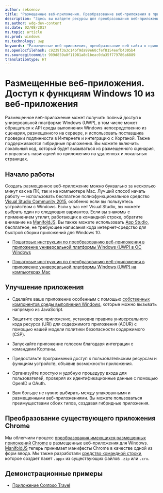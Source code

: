 ```yaml
---
author: seksenov
title: "Размещенные веб-приложения. Преобразование веб-приложения в приложение универсальной платформы Windows (UWP) и доступ к собственным функциям Windows 10"
description: "Здесь вы найдете ресурсы для преобразования веб-приложения в приложение универсальной платформы Windows (UWP) для Магазина Windows."
ms.author: wdg-dev-content
ms.date: 02/08/2017
ms.topic: article
ms.prod: windows
ms.technology: uwp
keywords: "Размещенные веб-приложения, преобразование веб-сайта в приложение для Windows, веб-приложения в Магазине Windows, приложения Chrome для Windows"
ms.openlocfilehash: c9239f3a3c14bf9da99e60cfef8154eefb4305b4
ms.sourcegitcommit: 909d859a0f11981a8d1beac0da35f779786a6889
translationtype: HT
---
```

# <a name="hosted-web-apps---access-windows-10-features-from-your-web-app"></a>Размещенные веб-приложения. Доступ к функциям Windows 10 из веб-приложения

Размещенное веб-приложение может получить полный доступ к универсальной платформе Windows (UWP), в том числе может обращаться к API среды выполнения Windows непосредственно из сценария, размещенного на сервере, и использовать поставщика проверки подлинности в Интернете и интеграцию с Кортаной. Также поддерживаются гибридные приложения. Вы можете включить локальный код, который будет вызываться из размещенного сценария, и управлять навигацией по приложению на удаленных и локальных страницах.

## <a name="get-started"></a>Начало работы

Создать размещенное веб-приложение можно буквально за несколько минут как на ПК, так и на компьютере Mac. Лучший способ начать работу — использовать бесплатное полнофункциональное средство [Visual Studio Community 2015](https://www.visualstudio.com/vs/community/), особенно если вы пользуетесь устройством с Windows. Если у вас нет Visual Studio, вы можете выбрать один из следующих вариантов. Если вы знакомы с применением утилит, работающих в командной строке, обратите внимание на [ManifoldJS](http://manifoldjs.com/). Вы также можете использовать [App Studio](http://appstudio.windows.com/), бесплатное, не требующее написания кода интернет-средство для быстрой сборки приложений для Windows 10.

- [Пошаговые инструкции по преобразованию веб-приложения в приложение универсальной платформы Windows (UWP) в ОС Windows](hwa-create-windows.md)

- [Пошаговые инструкции по преобразованию веб-приложения в приложение универсальной платформы Windows (UWP) на компьютерах Mac](hwa-create-mac.md)

## <a name="enhance-your-app"></a>Улучшение приложения

- Сделайте ваше приложение особенным с помощью [собственных компонентов среды выполнения Windows](hwa-access-features.md), которые можно вызывать напрямую из JavaScript.

- Защитите свое приложение, установив правила универсального кода ресурса (URI) для содержимого приложения (ACUR) с помощью нашей модели политики безопасности содержимого (CSP).

- Запускайте приложение голосом благодаря интеграции с командами Кортаны.

- Предоставьте программный доступ к пользовательским ресурсам и функциям устройств, объявив возможности приложения.

- Организуйте простую и удобную процедуру входа для пользователей, проверяя их идентификационные данные с помощью OpenID и OAuth.

- Вам больше не нужно выбирать между упакованными и размещенными веб-приложениями. Вы можете пользоваться преимуществами обоих типов, создавая гибридные приложения.

## <a name="convert-your-existing-chrome-app"></a>Преобразование существующего приложения Chrome

Мы облегчили процесс [преобразования имеющихся размещенных приложений Chrome](hwa-chrome-conversion.md) в размещенные веб-приложения для Windows. [ManifoldJS](http://manifoldjs.com/) теперь принимает манифесты Chrome в качестве одной из форм ввода. Мы также разработали [средство командной строки](https://github.com/MicrosoftEdge/hwa-cli), которое создает пакет `.appx` из существующих файлов `.zip` или `.crx`.

## <a name="demos"></a>Демонстрационные примеры

- [Приложение Contoso Travel](http://contosotravel.azurewebsites.net/)

